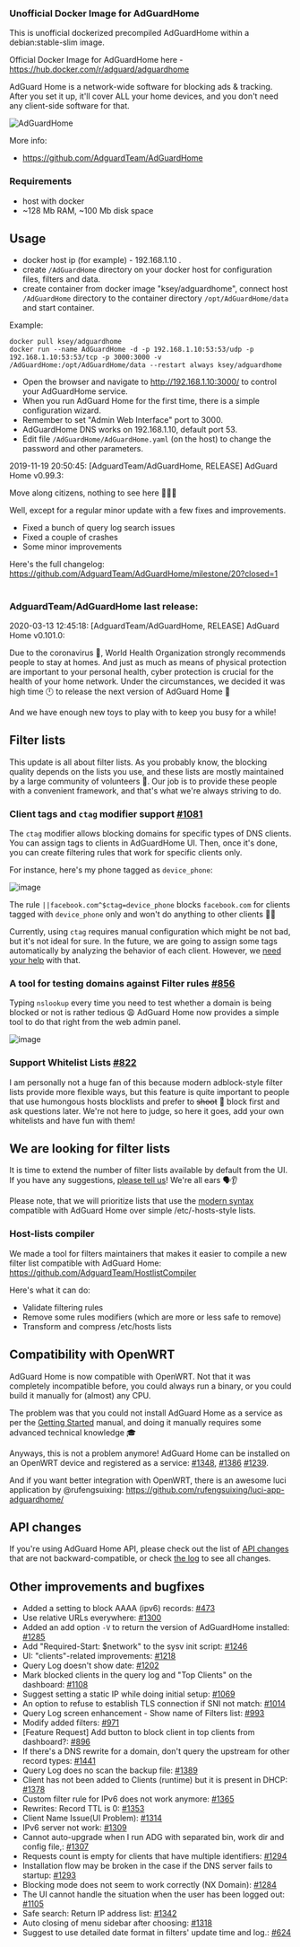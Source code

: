 ### Unofficial Docker Image for AdGuardHome
This is unofficial dockerized precompiled AdGuardHome within a debian:stable-slim image.

Official Docker Image for AdGuardHome here - https://hub.docker.com/r/adguard/adguardhome

AdGuard Home is a network-wide software for blocking ads & tracking. After you set it up, it'll cover ALL your home devices, and you don't need any client-side software for that.

![AdGuardHome](https://raw.githubusercontent.com/MrKsey/AdGuardHome/master/adh.PNG)

More info:
- https://github.com/AdguardTeam/AdGuardHome

### Requirements

* host with docker
* ~128 Mb RAM, ~100 Mb disk space 

## Usage

* docker host ip (for example) - 192.168.1.10 .
* create ```/AdGuardHome``` directory on your docker host for configuration files, filters and data.
* create container from docker image "ksey/adguardhome", connect host ```/AdGuardHome``` directory to the container directory ```/opt/AdGuardHome/data``` and start container.

Example:
```
docker pull ksey/adguardhome
docker run --name AdGuardHome -d -p 192.168.1.10:53:53/udp -p 192.168.1.10:53:53/tcp -p 3000:3000 -v /AdGuardHome:/opt/AdGuardHome/data --restart always ksey/adguardhome
```

* Open the browser and navigate to http://192.168.1.10:3000/ to control your AdGuardHome service.
* When you run AdGuard Home for the first time, there is a simple configuration wizard.
* Remember to set "Admin Web Interface" port to 3000.
* AdGuardHome DNS works on 192.168.1.10, default port 53.
* Edit file ```/AdGuardHome/AdGuardHome.yaml``` (on the host) to change the password and other parameters.



























































































































2019-11-19 20:50:45: [AdguardTeam/AdGuardHome, RELEASE] AdGuard Home v0.99.3:

Move along citizens, nothing to see here 👮‍♂️🤚

Well, except for a regular minor update with a few fixes and improvements.

* Fixed a bunch of query log search issues
* Fixed a couple of crashes
* Some minor improvements

Here's the full changelog:
https://github.com/AdguardTeam/AdGuardHome/milestone/20?closed=1
































# #
### AdguardTeam/AdGuardHome last release:
2020-03-13 12:45:18: [AdguardTeam/AdGuardHome, RELEASE] AdGuard Home v0.101.0:

Due to the coronavirus 🦠, World Health Organization strongly recommends people to stay at homes. And just as much as means of physical protection are important to your personal health, cyber protection is crucial for the health of your home network. Under the circumstances, we decided it was high time 🕛 to release the next version of AdGuard Home 🏡 

And we have enough new toys to play with to keep you busy for a while!

## Filter lists

This update is all about filter lists. As you probably know, the blocking quality depends on the lists you use, and these lists are mostly maintained by a large community of volunteers 👥. Our job is to provide these people with a convenient framework, and that's what we're always striving to do.

### Client tags and `ctag` modifier support [#1081](https://github.com/AdguardTeam/AdGuardHome/issues/1081)

The `ctag` modifier allows blocking domains for specific types of DNS clients. You can assign tags to clients in AdGuardHome UI. Then, once it's done, you can create filtering rules that work for specific clients only.

For instance, here's my phone tagged as `device_phone`:

![image](https://user-images.githubusercontent.com/5947035/76601035-2a826d80-6519-11ea-8f58-f713d2dba75d.png)

The rule `||facebook.com^$ctag=device_phone` blocks `facebook.com` for clients tagged with `device_phone` only and won't do anything to other clients 🙅‍♂️

Currently, using `ctag` requires manual configuration which might be not bad, but it's not ideal for sure. In the future, we are going to assign some tags automatically by analyzing the behavior of each client. However, we [need your help](https://github.com/AdguardTeam/AdGuardHome/issues/1468) with that.

### A tool for testing domains against Filter rules [#856](https://github.com/AdguardTeam/AdGuardHome/issues/856)

Typing `nslookup` every time you need to test whether a domain is being blocked or not is rather tedious 😩 AdGuard Home now provides a simple tool to do that right from the web admin panel.

![image](https://user-images.githubusercontent.com/5947035/76602813-c5307b80-651c-11ea-9279-c3cf25795513.png)

### Support Whitelist Lists [#822](https://github.com/AdguardTeam/AdGuardHome/issues/822)

I am personally not a huge fan of this because modern adblock-style filter lists provide more flexible ways, but this feature is quite important to people that use humongous hosts blocklists and prefer to <s>shoot</s> 🔫 block first and ask questions later. We're not here to judge, so here it goes, add your own whitelists and have fun with them! 

## We are looking for filter lists

It is time to extend the number of filter lists available by default from the UI. If you have any suggestions, [please tell us](https://github.com/AdguardTeam/AdGuardHome/issues/1325)! We're all ears 🗣👂

Please note, that we will prioritize lists that use the [modern syntax](https://github.com/AdguardTeam/AdGuardHome/wiki/Hosts-Blocklists) compatible with AdGuard Home over simple /etc/-hosts-style lists.

### Host-lists compiler

We made a tool for filters maintainers that makes it easier to compile a new filter list compatible with AdGuard Home: https://github.com/AdguardTeam/HostlistCompiler

Here's what it can do:
* Validate filtering rules
* Remove some rules modifiers (which are more or less safe to remove)
* Transform and compress /etc/hosts lists

## Compatibility with OpenWRT

AdGuard Home is now compatible with OpenWRT. Not that it was completely incompatible before, you could always run a binary, or you could build it manually for (almost) any CPU.

The problem was that you could not install AdGuard Home as a service as per the [Getting Started](https://github.com/AdguardTeam/AdGuardHome/wiki/Getting-Started) manual, and doing it manually requires some advanced technical knowledge 🎓

Anyways, this is not a problem anymore! AdGuard Home can be installed on an OpenWRT device and registered as a service: [#1348](https://github.com/AdguardTeam/AdGuardHome/issues/1348), [#1386](https://github.com/AdguardTeam/AdGuardHome/issues/1386) [#1239](https://github.com/AdguardTeam/AdGuardHome/issues/1239).

And if you want better integration with OpenWRT, there is an awesome luci application by @rufengsuixing:
https://github.com/rufengsuixing/luci-app-adguardhome/

## API changes

If you're using AdGuard Home API, please check out the list of [API changes](https://github.com/AdguardTeam/AdGuardHome/blob/master/openapi/CHANGELOG.md) that are not backward-compatible, or check [the log](https://github.com/AdguardTeam/AdGuardHome/commits/master/openapi) to see all changes.

## Other improvements and bugfixes

* Added a setting to block AAAA (ipv6) records: [#473](https://github.com/AdguardTeam/AdGuardHome/issues/473)
* Use relative URLs everywhere: [#1300](https://github.com/AdguardTeam/AdGuardHome/issues/1300)
* Added an add option `-V` to return the version of AdGuardHome installed: [#1285](https://github.com/AdguardTeam/AdGuardHome/issues/1285)
* Add "Required-Start: $network" to the sysv init script: [#1246](https://github.com/AdguardTeam/AdGuardHome/issues/1246)
* UI: "clients"-related improvements: [#1218](https://github.com/AdguardTeam/AdGuardHome/issues/1218)
* Query Log doesn't show date: [#1202](https://github.com/AdguardTeam/AdGuardHome/issues/1202)
* Mark blocked clients in the query log and "Top Clients" on the dashboard: [#1108](https://github.com/AdguardTeam/AdGuardHome/issues/1108)
* Suggest setting a static IP while doing initial setup: [#1069](https://github.com/AdguardTeam/AdGuardHome/issues/1069)
* An option to refuse to establish TLS connection if SNI not match: [#1014](https://github.com/AdguardTeam/AdGuardHome/issues/1014)
* Query Log screen enhancement - Show name of Filters list: [#993](https://github.com/AdguardTeam/AdGuardHome/issues/993)
* Modify added filters: [#971](https://github.com/AdguardTeam/AdGuardHome/issues/971)
* [Feature Request] Add button to block client in top clients from dashboard?: [#896](https://github.com/AdguardTeam/AdGuardHome/issues/896)
* If there's a DNS rewrite for a domain, don't query the upstream for other record types: [#1441](https://github.com/AdguardTeam/AdGuardHome/issues/1441)
* Query Log does no scan the backup file: [#1389](https://github.com/AdguardTeam/AdGuardHome/issues/1389)
* Client has not been added to Clients (runtime) but it is present in DHCP: [#1378](https://github.com/AdguardTeam/AdGuardHome/issues/1378)
* Custom filter rule for IPv6 does not work anymore: [#1365](https://github.com/AdguardTeam/AdGuardHome/issues/1365)
* Rewrites: Record TTL is 0: [#1353](https://github.com/AdguardTeam/AdGuardHome/issues/1353)
* Client Name Issue(UI Problem): [#1314](https://github.com/AdguardTeam/AdGuardHome/issues/1314)
* IPv6 server not work: [#1309](https://github.com/AdguardTeam/AdGuardHome/issues/1309)
* Cannot auto-upgrade when I run ADG with separated bin, work dir and config file,: [#1307](https://github.com/AdguardTeam/AdGuardHome/issues/1307)
* Requests count is empty for clients that have multiple identifiers: [#1294](https://github.com/AdguardTeam/AdGuardHome/issues/1294)
* Installation flow may be broken in the case if the DNS server fails to startup: [#1293](https://github.com/AdguardTeam/AdGuardHome/issues/1293)
* Blocking mode does not seem to work correctly (NX Domain): [#1284](https://github.com/AdguardTeam/AdGuardHome/issues/1284)
* The UI cannot handle the situation when the user has been logged out: [#1105](https://github.com/AdguardTeam/AdGuardHome/issues/1105)
* Safe search: Return IP address list: [#1342](https://github.com/AdguardTeam/AdGuardHome/issues/1342)
* Auto closing of menu sidebar after choosing: [#1318](https://github.com/AdguardTeam/AdGuardHome/issues/1318)
* Suggest to use detailed date format in filters' update time and log.: [#624](https://github.com/AdguardTeam/AdGuardHome/issues/624)
